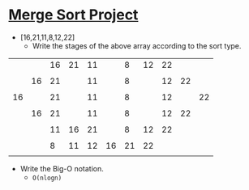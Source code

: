 # [Merge Sort Project](https://app.patika.dev/courses/veri-yapilari-ve-algoritmalar/merge-sort-proje)

* [16,21,11,8,12,22]
  - Write the stages of the above array according to the sort type.
  
|  |  |  |  |  |  |  |  |  |  |  |
|- |- |- |- |- |- |- |- |- |- |- |
|  |  |16|21|11|  |8 |12|22|  |  |
|  |  |  |  |  |  |  |  |  |  |  |
|  |16|21|  |11|  |8 |  |12|22|  |
|  |  |  |  |  |  |  |  |  |  |  |
|16|  |21|  |11|  |8 |  |12|  |22|
|  |  |  |  |  |  |  |  |  |  |  |
|  |16|21|  |11|  |8 |  |12|22|  |
|  |  |  |  |  |  |  |  |  |  |  |
|  |  |11|16|21|  |8 |12|22|  |  |
|  |  |  |  |  |  |  |  |  |  |  |
|  |  | 8|11|12|16|21|22|  |  |  |
|  |  |  |  |  |  |  |  |  |  |  |

- Write the Big-O notation.
  - `O(nlogn)`
  

